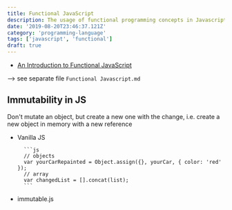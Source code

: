 ```yaml
---
title: Functional JavaScript
description: The usage of functional programming concepts in Javascript
date: '2019-08-20T23:46:37.121Z'
category: 'programming-language'
tags: ['javascript', 'functional']
draft: true
---
```


- [An Introduction to Functional JavaScript](http://www.sitepoint.com/introduction-functional-javascript/)

--> see separate file `Functional Javascript.md`

## Immutability in JS

Don't mutate an object, but create a new one with the change, i.e. create a new object in memory with a new reference

- Vanilla JS

      	```js
      	// objects
      	var yourCarRepainted = Object.assign({}, yourCar, { color: 'red' });
      	// array
      	var changedList = [].concat(list);
      	```

- immutable.js